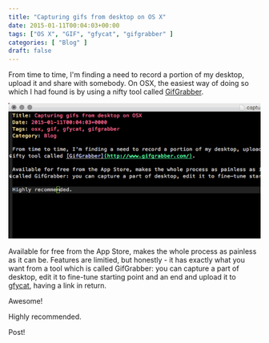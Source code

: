 ```yaml
---
title: "Capturing gifs from desktop on OS X"
date: 2015-01-11T00:04:03+00:00
tags: ["OS X", "GIF", "gfycat", "gifgrabber" ]
categories: [ "Blog" ]
draft: false
---
```



From time to time, I'm finding a need to record a portion of my desktop, upload it and share with somebody. On OSX, the easiest way of doing so which I had found is by using a nifty tool called [GifGrabber](http://www.gifgrabber.com/).

![example gif generated using GifGrabber](/img/gif-demo.gif)

Available for free from the App Store, makes the whole process as painless as it can be. Features are limitied, but honestly - it has exactly what you want from a tool which is called GifGrabber: you can capture a part of desktop, edit it to fine-tune starting point and an end and upload it to [gfycat](http://gfycat.com), having a link in return.

Awesome!

Highly recommended.


Post!
